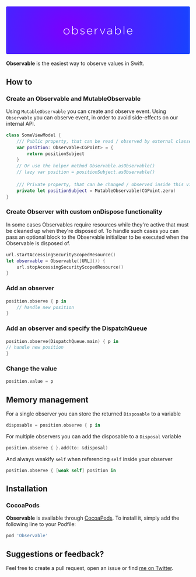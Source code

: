 <p align="center">
    <img src="art/header.png" width="890" alt="Observable"/>
</p>

**Observable** is the easiest way to observe values in Swift.

## How to
### Create an Observable and MutableObservable 
Using `MutableObservable` you can create and observe event.
Using `Observable` you can observe event, in order to avoid side-effects on our internal API. 
```swift
class SomeViewModel {
    /// Public property, that can be read / observed by external classes (e.g. view controller), but not changed.
    var position: Observable<CGPoint> = {
        return positionSubject
    }
    // Or use the helper method Observable.asObservable()
    // lazy var position = positionSubject.asObservable()

    /// Private property, that can be changed / observed inside this view model.
    private let positionSubject = MutableObservable(CGPoint.zero)
}
```

### Create Observer with custom onDispose functionality

In some cases Observables require resources while they're active that must be cleaned up when they're disposed of.  To handle such cases you can pass an optional block to the Observable initializer to be executed when the Observable is disposed of.

```swift
url.startAccessingSecurityScopedResource()
let observable = Observable([URL]()) {
    url.stopAccessingSecurityScopedResource()
}
```

### Add an observer

```swift
position.observe { p in
    // handle new position
}
```

### Add an observer and specify the DispatchQueue

```swift
position.observe(DispatchQueue.main) { p in
// handle new position
}
```

### Change the value

```swift
position.value = p
```

## Memory management

For a single observer you can store the returned `Disposable` to a variable

```swift
disposable = position.observe { p in

```

For multiple observers you can add the disposable to a `Disposal` variable

```swift
position.observe { }.add(to: &disposal)
```

And always weakify `self` when referencing `self` inside your observer

```swift
position.observe { [weak self] position in
```

## Installation

### CocoaPods

**Observable** is available through [CocoaPods](http://cocoapods.org). To install
it, simply add the following line to your Podfile:

```ruby
pod 'Observable'
```

## Suggestions or feedback?

Feel free to create a pull request, open an issue or find [me on Twitter](https://twitter.com/roberthein).
